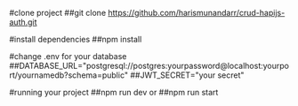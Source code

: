 #clone project
##git clone https://github.com/harismunandarr/crud-hapijs-auth.git

#install dependencies
##npm install

#change .env for your database
##DATABASE_URL="postgresql://postgres:yourpassword@localhost:yourport/yournamedb?schema=public"
##JWT_SECRET="your secret"

#running your project
##npm run dev
or
##npm run start
